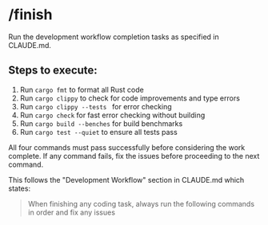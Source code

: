 # /finish

Run the development workflow completion tasks as specified in CLAUDE.md.

## Steps to execute:

1. Run `cargo fmt` to format all Rust code
2. Run `cargo clippy` to check for code improvements and type errors
3. Run `cargo clippy --tests ` for error checking
4. Run `cargo check` for fast error checking without building
5. Run `cargo build --benches` for build benchmarks
6. Run `cargo test --quiet` to ensure all tests pass

All four commands must pass successfully before considering the work complete. If any command fails, fix the issues before proceeding to the next command.

This follows the "Development Workflow" section in CLAUDE.md which states:
> When finishing any coding task, always run the following commands in order and fix any issues
